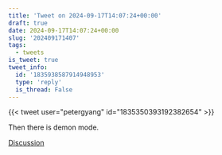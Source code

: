 ```yaml
---
title: 'Tweet on 2024-09-17T14:07:24+00:00'
draft: true
date: 2024-09-17T14:07:24+00:00
slug: '202409171407'
tags:
  - tweets
is_tweet: true
tweet_info:
  id: '1835938587914948953'
  type: 'reply'
  is_thread: False
---
```




{{< tweet user="petergyang" id="1835350393192382654" >}}

Then there is demon mode.

[Discussion](https://x.com/sytelus/status/1835938587914948953)

